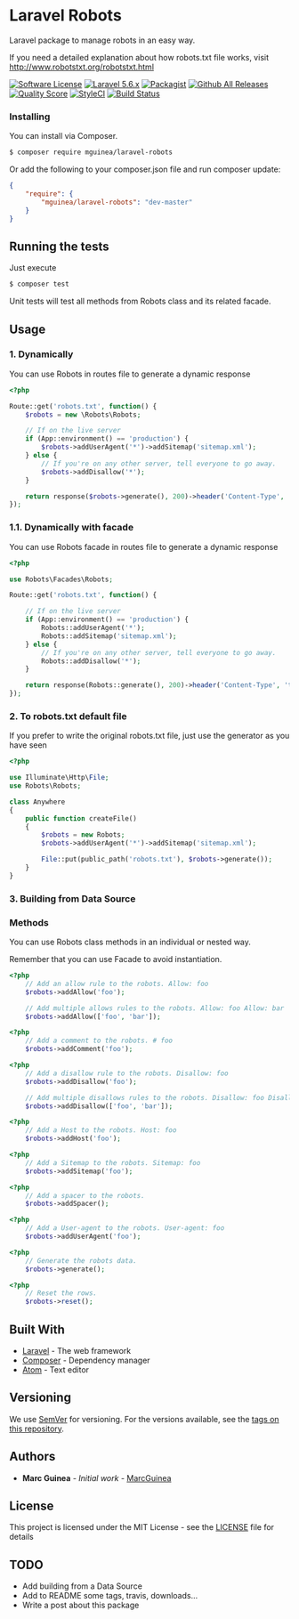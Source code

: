 # Laravel Robots

Laravel package to manage robots in an easy way.

If you need a detailed explanation about how robots.txt file works, visit http://www.robotstxt.org/robotstxt.html

[![Software License](https://img.shields.io/badge/license-MIT-brightgreen.svg)](LICENSE.md)
[![Laravel 5.6.x](https://img.shields.io/badge/Laravel-5.6.x-orange.svg)](http://laravel.com)
[![Packagist](https://img.shields.io/packagist/dt/mguinea/laravel-robots.svg)](https://packagist.org/packages/mguinea/laravel-robots)
[![Github All Releases](https://img.shields.io/github/downloads/mguinea/laravel-robots/total.svg)](https://packagist.org/packages/mguinea/laravel-robots)
[![Quality Score](https://img.shields.io/scrutinizer/g/mguinea/laravel-robots.svg)](https://scrutinizer-ci.com/g/mguinea/laravel-robots)
[![StyleCI](https://styleci.io/repos/143919791/shield?branch=master)](https://styleci.io/repos/143919791)
[![Build Status](https://travis-ci.org/mguinea/laravel-robots.svg?branch=master)](https://travis-ci.org/mguinea/laravel-robots)

### Installing

You can install via Composer.

```bash
$ composer require mguinea/laravel-robots
```

Or add the following to your composer.json file and run composer update:

```json
{
    "require": {
        "mguinea/laravel-robots": "dev-master"
    }
}
```

## Running the tests

Just execute

```bash
$ composer test
```

Unit tests will test all methods from Robots class and its related facade.

## Usage

### 1. Dynamically

You can use Robots in routes file to generate a dynamic response

```php
<?php

Route::get('robots.txt', function() {
    $robots = new \Robots\Robots;

    // If on the live server
    if (App::environment() == 'production') {
        $robots->addUserAgent('*')->addSitemap('sitemap.xml');
    } else {
        // If you're on any other server, tell everyone to go away.
        $robots->addDisallow('*');
    }

    return response($robots->generate(), 200)->header('Content-Type', 'text/plain');
});
```

### 1.1. Dynamically with facade

You can use Robots facade in routes file to generate a dynamic response

```php
<?php

use Robots\Facades\Robots;

Route::get('robots.txt', function() {

    // If on the live server
    if (App::environment() == 'production') {
        Robots::addUserAgent('*');
        Robots::addSitemap('sitemap.xml');
    } else {
        // If you're on any other server, tell everyone to go away.
        Robots::addDisallow('*');
    }

    return response(Robots::generate(), 200)->header('Content-Type', 'text/plain');
});
```

### 2. To robots.txt default file

If you prefer to write the original robots.txt file, just use the generator as you have seen

```php
<?php

use Illuminate\Http\File;
use Robots\Robots;

class Anywhere
{
    public function createFile()
    {
        $robots = new Robots;
        $robots->addUserAgent('*')->addSitemap('sitemap.xml');

        File::put(public_path('robots.txt'), $robots->generate());
    }
}

```

### 3. Building from Data Source


### Methods

You can use Robots class methods in an individual or nested way.

Remember that you can use Facade to avoid instantiation.

```php
<?php
    // Add an allow rule to the robots. Allow: foo
    $robots->addAllow('foo');

    // Add multiple allows rules to the robots. Allow: foo Allow: bar
    $robots->addAllow(['foo', 'bar']);
```

```php
<?php
    // Add a comment to the robots. # foo
    $robots->addComment('foo');
```

```php
<?php
    // Add a disallow rule to the robots. Disallow: foo
    $robots->addDisallow('foo');

    // Add multiple disallows rules to the robots. Disallow: foo Disallow: bar
    $robots->addDisallow(['foo', 'bar']);
```

```php
<?php
    // Add a Host to the robots. Host: foo
    $robots->addHost('foo');
```

```php
<?php
    // Add a Sitemap to the robots. Sitemap: foo
    $robots->addSitemap('foo');
```

```php
<?php
    // Add a spacer to the robots.
    $robots->addSpacer();
```

```php
<?php
    // Add a User-agent to the robots. User-agent: foo
    $robots->addUserAgent('foo');
```

```php
<?php
    // Generate the robots data.
    $robots->generate();
```

```php
<?php
    // Reset the rows.
    $robots->reset();
```

## Built With

* [Laravel](https://laravel.com/) - The web framework
* [Composer](https://getcomposer.org/) - Dependency manager
* [Atom](https://atom.io/) - Text editor

## Versioning

We use [SemVer](http://semver.org/) for versioning. For the versions available, see the [tags on this repository](https://github.com/mguinea/laravel-robots/tags).

## Authors

* **Marc Guinea** - *Initial work* - [MarcGuinea](http://www.marcguinea.com)

## License

This project is licensed under the MIT License - see the [LICENSE](LICENSE) file for details

## TODO
- Add building from a Data Source
- Add to README some tags, travis, downloads...
- Write a post about this package
